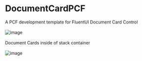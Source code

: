 # DocumentCardPCF
A PCF development template for FluentUI Document Card Control
<br/><br/>
![image](https://user-images.githubusercontent.com/13801775/202110113-3b0c6cf7-2ce5-4fa6-bebc-60b02e2f976a.png)
<br/><br/>
Document Cards inside of stack container
<br/><br/>
![image](https://user-images.githubusercontent.com/13801775/202135810-b46f8e6c-603c-4426-b514-0a64b37c3119.png)

